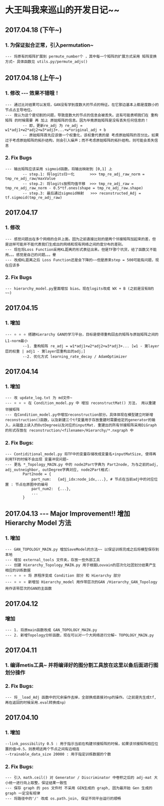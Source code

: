 # 大王叫我来巡山的开发日记~~

## 2017.04.18 (下午~)
### 1. 为保证拟合正常，引入permutation~
    --- 将原有的矩阵扩展到 permute_number个 ，其中每一个矩阵的扩展方式采用 矩阵变换 方式~ 具体函数见 utils.py/permute_adjs()

## 2017.04.18 (上午~)
### 1. 修改 --- 效果不错哦！
    --- 通过比对结果可以发现，GAN没有学到度数大的节点的特征。在它那边基本上都是度数小的节点占主导地位。
    --- 我认为这个是切割的问题，导致度数大的节点的信息会被丢失。这有可能表明我们在 重构矩阵 的时候需要 再 加上 原始矩阵的信息。因为毕竟原始矩阵是没有丢失任何信息的！
            -- 即，更新re_adj 为 re_adj = w1*adj1+w2*adj2+w3*adj3+...+w*original_adj + b
            -- 原始矩阵首先应该做一个权重化，该权重代表的是 考虑原始矩阵的百分比。如果过于考虑原始矩阵的拓扑结构，则会引入噪声；而不考虑原始矩阵的拓扑结构，则可能会丢失信息
### 2. Fix Bugs
    --- 输出矩阵应该采用 sigmoid函数，将输出映射到 [0,1] 上
            -- step.1: 将logits归一化       >>> tmp_re_adj_raw_norm = tmp_re_adj_raw/maxValue
            -- step.2: 将logits按照均值平移  >>> tmp_re_adj_raw = tmp_re_adj_raw_norm - 0.5*tf.ones(shape = tmp_re_adj_raw.shape)
            -- step.3: 最后通过sigmoid映射   >>> reconstructed_Adj = tf.sigmoid(tmp_re_adj_raw)

## 2017.04.17
### 1. 修改
    --- 感觉问题出在多个网络的合并上面。因为之前直接比较的是两个邻接矩阵加起来的差，但是这样可能并不能代表我们生成出的网络和现有网络之间的度分布的差别。
    --- 现在将Loss Function采用KL距离的形式表征出来。但是TF那个坑货，给了函数又不能用。。。感觉是自己的问题。。。晕
    --- 改成KL距离之后 Loss Function还是会下降的~~但是原来step = 500可能有问题，现在应该多
### 2. Fix Bugs
    --- hierarchy_model.py里面增加 bias。现在logits改成 WX + B (之前是没有B的~~)

## 2017.04.15
### 1. 增加
    --- ⭐️️️️ ️️⭐️ ⭐️ 搭建Hierarchy GAN的学习平台，目标是使得重构回去的矩阵与原始矩阵之间的L1-norm最小
            --1. 重构矩阵 re_adj = w1*adj1+w2*adj2+w3*adj3+... [w1 - 第layer层的权重 | adj1 - 第layer层重构出的adj;]
            --2. 优化方式 learning_rate_decay / AdamOptimizer

## 2017.04.14
### 1. 增加
    --- 改 update_log.txt 为 md文件~
    --- ⭐️️️️ ️️⭐️ ⭐️ 在 Condition_model.py 中 增加 reconstructMat() 方法， 用以重建邻接矩阵
    --- 在Condition_model.py中增加reconstruction部分。具体体现在模型建立时新增 reconstruction()函数，以及新建三个tf变量用于存放重建时需要给定的generator的输入，从磁盘上读入的OutDegree以及对应的inputMat. 重建出的所有邻接矩阵采用DiGraph的形式存放在 reconstruction/<filename>/Hierarchy/*.nxgraph 中
### 2. Fix Bugs:
    --- Contiditional_model.py 将TF中的变量存储改成变量名+inputMatSize, 使得再利用TF的时候不会出现 变量冲突问题~
    --- 更名 *_Topology_MAIN.py 中的 node2Part字典为 Part2node, 为与之前的adj, adj_outneighbor, outDegree字典对应, node2Part格式:
            Part2node = {
                part_num:   {adj_idx:node_idx,...}, # 节点在当前adj中的对应位置 : 节点在原图中的编号
                part_num2:  {...},
                ...
            }


## 2017.04.13 --- Major Improvement!! 增加 Hierarchy Model 方法
### 1. 增加
    --- GAN_TOPOLOGY_MAIN.py 增加SaveModel的方法~~ 以保证训练完成之后将模型保存到本地
    --- 增加 external_tools 文件夹，存放一些外部工具
    --- 创建 Hierarchy_Topology_MAIN.py 用于根据Louvain的层次化社团划分结果产生相应的训练数据
    --- ⭐️️️️ ️️⭐️ ⭐️ 将 原程序变成 Condition 部分 和 Hierarchy 部分
    --- ⭐️️️️ ️️⭐️ ⭐️ 新增加 Hierarchy_model 用作带层次的GAN /Hierarchy_GAN_Topology 用作该带层次的GAN的主函数


## 2017.04.12
### 增加
    --- 1. 将原main函数改成 GAN_TOPOLOGY_MAIN.py
    --- 2. 新增Topology分析函数，现在可以对一个大网络进行分解~ TOPOLOGY_MAIN.py


## 2017.04.11
### 1. 编译metis工具~ 并将编译好的图分割工具放在这里以备后面进行图划分操作

### 2. Fix Bugs:
    --- 将__load_Adj 函数中的冗余操作去掉，全部换成直接对np的操作。（之前是先生成tf,再在返回的时候采用.eval转换成np）

## 2017.04.10
### 1. 增加
    --link_possibility 0.5 : 用于指示当前在构建邻接矩阵的时候，如果该邻接矩阵相应位置的值>0.5，则表明这两个节点之间有边相连
    --trainable_data_size 20000 : 用于指定训练数据的个数

### 2. Fix Bugs:
    --- 引入 math.ceil() 对 Generator / Discriminator 中卷积之后的 adj-mat 大小统一进行向上取整，保证结果一致性
    --- 保存 graph 的 pos 文件时 不采用 GEN生成的 graph, 因为最开始 Gen 生成的 graph 一定没有规律
    --- 将路径中的'/' 改成 os.path.join, 保证不同平台运行的顺畅
